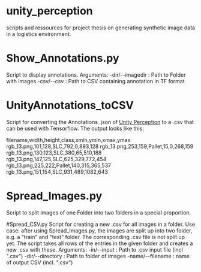 # unity_perception
scripts and ressources for project thesis on generating synthetic image data in a logistics environment.


# Show_Annotations.py
Script to display annotations.
Arguments:
  -dir/--imagedir : Path to Folder with images
  -csv/--csv : Path to CSV containing annotation in TF format
  
 # UnityAnnotations_toCSV
Script for converting the Annotations .json of [Unity Perception](https://github.com/Unity-Technologies/com.unity.perception) to a .csv that can be used with Tensorflow. The output looks like this: 

filename,width,height,class,xmin,ymin,xmax,ymax
rgb_13.png,101,128,SLC,792,0,893,128
rgb_13.png,253,159,Pallet,15,0,268,159
rgb_13.png,130,123,SLC,380,65,510,188
rgb_13.png,147,125,SLC,625,329,772,454
rgb_13.png,225,222,Pallet,140,315,365,537
rgb_13.png,151,154,SLC,931,489,1082,643
  
# Spread_Images.py
Script to split images of one Folder into two folders in a special proportion.

#Spread_CSV.py
Script for creating a new .csv for all images in a folder.
Use case: after using Spread_Images.py, the images are split up into two folder, e.g. a "train" and "test" folder. 
The corresponding .csv file is not split up yet. The script takes all rows of the entries in the given folder and creates a new .csv with these. 
Arguments:
  -in/--input : Path to .csv input file (incl ".csv")
  -dir/--directory : Path to folder of images
  -name/--filename : name of output CSV (incl. ".csv")
  


